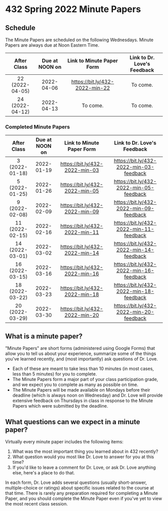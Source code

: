 # 432 Spring 2022 Minute Papers 

## Schedule

The Minute Papers are scheduled on the following Wednesdays. Minute Papers are always due at Noon Eastern Time.

After Class | Due at NOON on | Link to Minute Paper Form | Link to Dr. Love's Feedback
:-----------: | :-----: | :------: | :--------:
22 (2022-04-05) | 2022-04-06 | https://bit.ly/432-2022-min-22 | To come.
24 (2022-04-12) | 2022-04-13 | To come. | To come.

### Completed Minute Papers

After Class | Due at NOON on | Link to Minute Paper Form | Link to Dr. Love's Feedback
:-----------: | :-----: | :------: | :--------:
3 (2022-01-18) | 2022-01-19 | https://bit.ly/432-2022-min-03 | https://bit.ly/432-2022-min-03-feedback
5 (2022-01-25) | 2022-01-26 | https://bit.ly/432-2022-min-05 | https://bit.ly/432-2022-min-05-feedback
9 (2022-02-08) | 2022-02-09 | https://bit.ly/432-2022-min-09 | https://bit.ly/432-2022-min-09-feedback
11 (2022-02-15) | 2022-02-16 | https://bit.ly/432-2022-min-11 | https://bit.ly/432-2022-min-11-feedback
14 (2022-03-01) | 2022-03-02 | https://bit.ly/432-2022-min-14 | https://bit.ly/432-2022-min-14-feedback
16 (2022-03-15) | 2022-03-16 | https://bit.ly/432-2022-min-16 | https://bit.ly/432-2022-min-16-feedback
18 (2022-03-22) | 2022-03-23 | https://bit.ly/432-2022-min-18 | https://bit.ly/432-2022-min-18-feedback
20 (2022-03-29) | 2022-03-30 | https://bit.ly/432-2022-min-20 | https://bit.ly/432-2022-min-20-feedback

## What is a minute paper?

"Minute Papers" are short forms (administered using Google Forms) that allow you to tell us about your experience, summarize some of the things you've learned recently, and (most importantly) ask questions of Dr. Love. 

- Each of these are meant to take less than 10 minutes (in most cases, less than 5 minutes) for you to complete. 
- The Minute Papers form a major part of your class participation grade, and we expect you to complete as many as possible on time. 
- The Minute Papers will be made available on Mondays before their deadline (which is always noon on Wednesday) and Dr. Love will provide extensive feedback on Thursdays in class in response to the Minute Papers which were submitted by the deadline.

## What questions can we expect in a minute paper?

Virtually every minute paper includes the following items:

1. What was the most important thing you learned about in 432 recently?
2. What question would you most like Dr. Love to answer for you at this time?
3. If you'd like to leave a comment for Dr. Love, or ask Dr. Love anything else, here's a place to do that.

In each form, Dr. Love adds several questions (usually short-answer, multiple-choice or ratings) about specific issues related to the course at that time. There is rarely any preparation required for completing a Minute Paper, and you should complete the Minute Paper even if you've yet to view the most recent class session.

